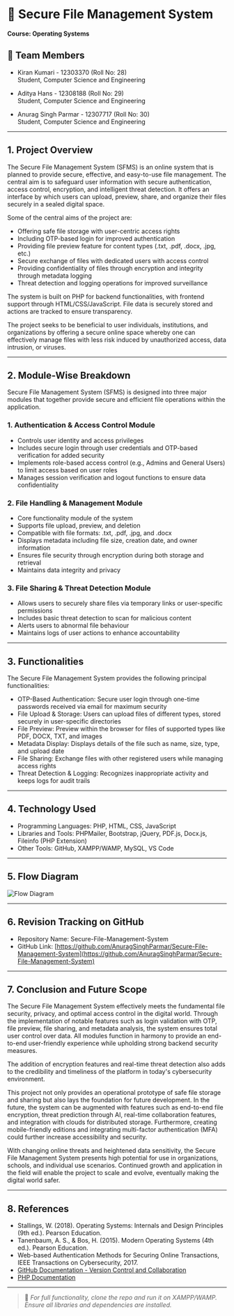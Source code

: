 # 🔐 Secure File Management System

**Course: Operating Systems**

## 👥 Team Members

- Kiran Kumari - 12303370 (Roll No: 28)  
  Student, Computer Science and Engineering

- Aditya Hans - 12308188 (Roll No: 29)  
  Student, Computer Science and Engineering

- Anurag Singh Parmar - 12307717 (Roll No: 30)  
  Student, Computer Science and Engineering

---

## 1. Project Overview

The Secure File Management System (SFMS) is an online system that is planned to provide secure, effective, and easy-to-use file management. The central aim is to safeguard user information with secure authentication, access control, encryption, and intelligent threat detection. It offers an interface by which users can upload, preview, share, and organize their files securely in a sealed digital space.

Some of the central aims of the project are:

- Offering safe file storage with user-centric access rights
- Including OTP-based login for improved authentication
- Providing file preview feature for content types (.txt, .pdf, .docx, .jpg, etc.)
- Secure exchange of files with dedicated users with access control
- Providing confidentiality of files through encryption and integrity through metadata logging
- Threat detection and logging operations for improved surveillance

The system is built on PHP for backend functionalities, with frontend support through HTML/CSS/JavaScript. File data is securely stored and actions are tracked to ensure transparency.

The project seeks to be beneficial to user individuals, institutions, and organizations by offering a secure online space whereby one can effectively manage files with less risk induced by unauthorized access, data intrusion, or viruses.

---

## 2. Module-Wise Breakdown

Secure File Management System (SFMS) is designed into three major modules that together provide secure and efficient file operations within the application.

### 1. Authentication & Access Control Module
- Controls user identity and access privileges
- Includes secure login through user credentials and OTP-based verification for added security
- Implements role-based access control (e.g., Admins and General Users) to limit access based on user roles
- Manages session verification and logout functions to ensure data confidentiality

### 2. File Handling & Management Module
- Core functionality module of the system
- Supports file upload, preview, and deletion
- Compatible with file formats: .txt, .pdf, .jpg, and .docx
- Displays metadata including file size, creation date, and owner information
- Ensures file security through encryption during both storage and retrieval
- Maintains data integrity and privacy

### 3. File Sharing & Threat Detection Module
- Allows users to securely share files via temporary links or user-specific permissions
- Includes basic threat detection to scan for malicious content
- Alerts users to abnormal file behaviour
- Maintains logs of user actions to enhance accountability

---

## 3. Functionalities

The Secure File Management System provides the following principal functionalities:

- OTP-Based Authentication: Secure user login through one-time passwords received via email for maximum security
- File Upload & Storage: Users can upload files of different types, stored securely in user-specific directories
- File Preview: Preview within the browser for files of supported types like PDF, DOCX, TXT, and images
- Metadata Display: Displays details of the file such as name, size, type, and upload date
- File Sharing: Exchange files with other registered users while managing access rights
- Threat Detection & Logging: Recognizes inappropriate activity and keeps logs for audit trails

---

## 4. Technology Used

- Programming Languages: PHP, HTML, CSS, JavaScript
- Libraries and Tools: PHPMailer, Bootstrap, jQuery, PDF.js, Docx.js, Fileinfo (PHP Extension)
- Other Tools: GitHub, XAMPP/WAMP, MySQL, VS Code

---

## 5. Flow Diagram

![Flow Diagram](flow-diagram.png)

---

## 6. Revision Tracking on GitHub

- Repository Name: Secure-File-Management-System
- GitHub Link: [https://github.com/AnuragSinghParmar/Secure-File-Management-System](https://github.com/AnuragSinghParmar/Secure-File-Management-System)

---

## 7. Conclusion and Future Scope

The Secure File Management System effectively meets the fundamental file security, privacy, and optimal access control in the digital world. Through the implementation of notable features such as login validation with OTP, file preview, file sharing, and metadata analysis, the system ensures total user control over data. All modules function in harmony to provide an end-to-end user-friendly experience while upholding strong backend security measures.

The addition of encryption features and real-time threat detection also adds to the credibility and timeliness of the platform in today's cybersecurity environment.

This project not only provides an operational prototype of safe file storage and sharing but also lays the foundation for future development. In the future, the system can be augmented with features such as end-to-end file encryption, threat prediction through AI, real-time collaboration features, and integration with clouds for distributed storage. Furthermore, creating mobile-friendly editions and integrating multi-factor authentication (MFA) could further increase accessibility and security.

With changing online threats and heightened data sensitivity, the Secure File Management System presents high potential for use in organizations, schools, and individual use scenarios. Continued growth and application in the field will enable the project to scale and evolve, eventually making the digital world safer.

---

## 8. References

- Stallings, W. (2018). Operating Systems: Internals and Design Principles (9th ed.). Pearson Education.
- Tanenbaum, A. S., & Bos, H. (2015). Modern Operating Systems (4th ed.). Pearson Education.
- Web-based Authentication Methods for Securing Online Transactions, IEEE Transactions on Cybersecurity, 2017.
- [GitHub Documentation - Version Control and Collaboration](https://docs.github.com/en/github)
- [PHP Documentation](https://www.php.net/docs.php)

---

> 📌 *For full functionality, clone the repo and run it on XAMPP/WAMP. Ensure all libraries and dependencies are installed.*
